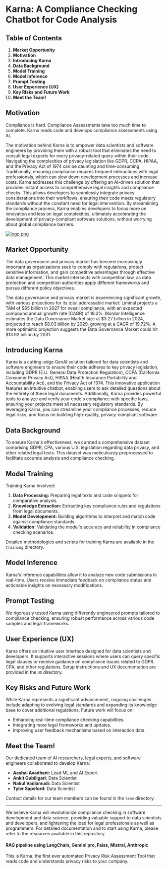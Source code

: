 # Karna: A Compliance Checking Chatbot for Code Analysis

## **Table of Contents**
1. **Market Opportunity**
2. **Motivation**
3. **Introducing Karna**
4. **Data Background**
5. **Model Training**
6. **Model Inference**
7. **Prompt Testing**
8. **User Experience (UX)**
9. **Key Risks and Future Work**
10. **Meet the Team!**

## **Motivation**

Compliance is hard. Compliance Assessments take too much time to complete. Karna reads code and develops compliance assessments using AI.

The motivation behind Karna is to empower data scientists and software engineers by providing them with a robust tool that eliminates the need to consult legal experts for every privacy-related query within their code. Navigating the complexities of privacy legislation like GDPR, CCPA, HIPAA, and the Privacy Act of 1974 can be daunting and time-consuming. Traditionally, ensuring compliance requires frequent interactions with legal professionals, which can slow down development processes and increase costs. Karna addresses this challenge by offering an AI-driven solution that provides instant access to comprehensive legal insights and compliance checks. This allows developers to seamlessly integrate privacy considerations into their workflows, ensuring their code meets regulatory standards without the constant need for legal intervention. By streamlining the compliance process, Karna enables developers to focus more on innovation and less on legal complexities, ultimately accelerating the development of privacy-compliant software solutions, without worrying about global compliance barriers. 

[![logo.png](https://i.postimg.cc/9QLxftyF/logo.png)](https://postimg.cc/0zJGWStL)

## **Market Opportunity**


The data governance and privacy market has become increasingly important as organizations seek to comply with regulations, protect sensitive information, and gain competitive advantages through effective data management. This market intersects with competition law, as data protection and competition authorities apply different frameworks and pursue different policy objectives.

The data governance and privacy market is experiencing significant growth, with various projections for its total addressable market:
Liminal projects a TAM of $65 billion in 2027 for oveall compliance, with an expected compound annual growth rate (CAGR) of 19.3%.
Mordor Intelligence estimates the Data Governance Market size at $3.27 billion in 2024, projected to reach $8.03 billion by 2029, growing at a CAGR of 19.72%.
A more optimistic projection suggests the Data Governance Market could hit $13.92 billion by 2031.


## **Introducing Karna**
Karna is a cutting-edge GenAI solution tailored for data scientists and software engineers to ensure their code adheres to key privacy legislation, including GDPR (E.U. General Data Protection Regulation), CCPA (California Consumer Privacy Act), HIPAA (Health Insurance Portability and Accountability Act), and the Privacy Act of 1974. This innovative application features an intuitive chatbot, enabling users to ask detailed questions about the entirety of these legal documents. Additionally, Karna provides powerful tools to analyze and verify your code's compliance with specific laws, ensuring your projects meet all necessary regulatory standards. By leveraging Karna, you can streamline your compliance processes, reduce legal risks, and focus on building high-quality, privacy-compliant software.

## **Data Background**
To ensure Karna's effectiveness, we curated a comprehensive dataset comprising GDPR, CPA, various U.S. legislation regarding data privacy, and other related legal texts. This dataset was meticulously preprocessed to facilitate accurate analysis and compliance checking.

## **Model Training**
Training Karna involved:
1. **Data Processing:** Preparing legal texts and code snippets for comparative analysis.
2. **Knowledge Extraction:** Extracting key compliance rules and regulations from legal documents.
3. **Model Development:** Building algorithms to interpret and match code against compliance standards.
4. **Validation:** Validating the model's accuracy and reliability in compliance checking scenarios.

Detailed methodologies and scripts for training Karna are available in the `training` directory.

## **Model Inference**
Karna's inference capabilities allow it to analyze new code submissions in real-time. Users receive immediate feedback on compliance status and actionable insights on necessary modifications.

## **Prompt Testing**
We rigorously tested Karna using differently engineered prompts tailored to compliance checking, ensuring robust performance across various code samples and legal frameworks.

## **User Experience (UX)**
Karna offers an intuitive user interface designed for data scientists and developers. It supports interactive sessions where users can query specific legal clauses or receive guidance on compliance issues related to GDPR, CPA, and other regulations. Setup instructions and UX documentation are provided in the `UX` directory.

## **Key Risks and Future Work**
While Karna represents a significant advancement, ongoing challenges include adapting to evolving legal standards and expanding its knowledge base to cover additional regulations. Future work will focus on:
- Enhancing real-time compliance checking capabilities.
- Integrating more legal frameworks and updates.
- Improving user feedback mechanisms based on interaction data.

## **Meet the Team!**
Our dedicated team of AI researchers, legal experts, and software engineers collaborated to develop Karna:
- **Aashai Avadhani:** Lead ML and AI Expert
- **Ankit Gubiligari:** Data Scientist
- **Nakul Vadlamudi:** Data Scientist
- **Tyler Sapsford:** Data Scientist

Contact details for our team members can be found in the `team` directory.

---

We believe Karna will revolutionize compliance checking in software development and data science, providing valuable support to data scientists and developers, and lightening the load for legal professionals as well as programmers. For detailed documentation and to start using Karna, please refer to the resources available in this repository.


#### RAG pipeline using LangChain, Gemini pro, Faiss, Mistral, Anthropic
This is Karna, the first ever automated Privacy Risk Assessment Tool that reads code and understands privacy risks to your company. 
